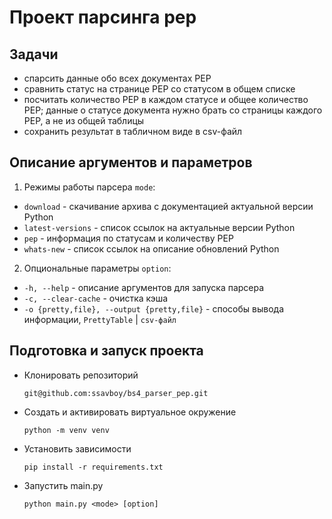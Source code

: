 # Проект парсинга pep

## Задачи
 - спарсить данные обо всех документах PEP
 - сравнить статус на странице PEP со статусом в общем списке
 - посчитать количество PEP в каждом статусе и общее количество PEP; данные о статусе документа нужно брать со страницы каждого PEP, а не из общей таблицы
 - сохранить результат в табличном виде в csv-файл

## Описание аргументов и параметров

1. Режимы работы парсера `mode`:
  * `download` - скачивание архива с документацией актуальной версии Python
  * `latest-versions` - список ссылок на актуальные версии Python
  * `pep` - информация по статусам и количеству PEP
  * `whats-new` - список ссылок на описание обновлений Python

2. Опциональные параметры `option`:
  * `-h, --help` - описание аргументов для запуска парсера
  * `-c, --clear-cache` - очистка кэша
  * `-o {pretty,file}, --output {pretty,file}` - способы вывода информации, `PrettyTable` | `csv-файл`

## Подготовка и запуск проекта
- Клонировать репозиторий
    ```
    git@github.com:ssavboy/bs4_parser_pep.git
    ```
- Создать и активировать виртуальное окружение
    ```
    python -m venv venv
    ```
- Установить зависимости
    ```
    pip install -r requirements.txt
    ```
- Запустить main.py
    ```
    python main.py <mode> [option]
    ```